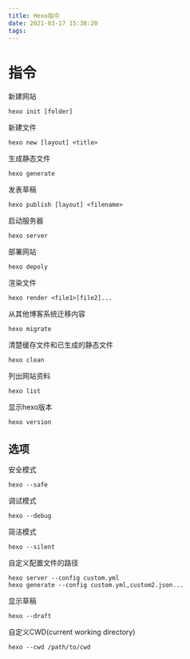 ```yaml
---
title: Hexo指令
date: 2021-03-17 15:38:20
tags:
---
```

# 指令
新建网站
```
hexo init [folder]
```
新建文件
```
hexo new [layout] <title>
```
生成静态文件
```
hexo generate
```
发表草稿
```
hexo publish [layout] <filename>
```
启动服务器
```
hexo server
```
部署网站
```
hexo depoly
```
渲染文件
```
hexo render <file1>[file2]...
```
从其他博客系统迁移内容
```
hexo migrate
```
清楚缓存文件和已生成的静态文件
```
hexo clean
```
列出网站资料
```
hexo list
```
显示hexo版本
```
hexo version
```
## 选项
安全模式
```
hexo --safe
```
调试模式
```
hexo --debug
```
简洁模式
```
hexo --silent
```
自定义配置文件的路径
```
hexo server --config custom.yml
hexo generate --config custom.yml,custom2.json...
```
显示草稿
```
hexo --draft
```
自定义CWD(current working directory)
```
hexo --cwd /path/to/cwd
```